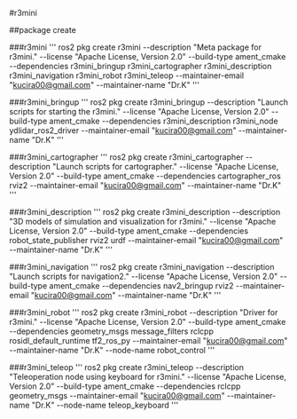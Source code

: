 #r3mini

##package create

###r3mini
'''
ros2 pkg create r3mini --description "Meta package for r3mini." --license "Apache License, Version 2.0" --build-type ament_cmake --dependencies r3mini_bringup r3mini_cartographer r3mini_description r3mini_navigation r3mini_robot r3mini_teleop --maintainer-email "kucira00@gmail.com" --maintainer-name "Dr.K"
'''

###r3mini_bringup
'''
ros2 pkg create r3mini_bringup --description "Launch scripts for starting the r3mini." --license "Apache License, Version 2.0" --build-type ament_cmake --dependencies r3mini_description r3mini_node ydlidar_ros2_driver --maintainer-email "kucira00@gmail.com" --maintainer-name "Dr.K"
'''

###r3mini_cartographer
'''
ros2 pkg create r3mini_cartographer --description "Launch scripts for cartographer." --license "Apache License, Version 2.0" --build-type ament_cmake --dependencies cartographer_ros rviz2 --maintainer-email "kucira00@gmail.com" --maintainer-name "Dr.K"
'''

###r3mini_description
'''
ros2 pkg create r3mini_description --description "3D models of simulation and visualization for r3mini." --license "Apache License, Version 2.0" --build-type ament_cmake --dependencies robot_state_publisher rviz2 urdf --maintainer-email "kucira00@gmail.com" --maintainer-name "Dr.K"
'''

###r3mini_navigation
'''
ros2 pkg create r3mini_navigation --description "Launch scripts for navigation2." --license "Apache License, Version 2.0" --build-type ament_cmake --dependencies nav2_bringup rviz2 --maintainer-email "kucira00@gmail.com" --maintainer-name "Dr.K"
'''

###r3mini_robot
'''
ros2 pkg create r3mini_robot --description "Driver for r3mini." --license "Apache License, Version 2.0" --build-type ament_cmake --dependencies geometry_msgs message_filters rclcpp rosidl_default_runtime tf2_ros_py --maintainer-email "kucira00@gmail.com" --maintainer-name "Dr.K" --node-name robot_control
'''

###r3mini_teleop
'''
ros2 pkg create r3mini_teleop --description "Teleoperation node using keyboard for r3mini." --license "Apache License, Version 2.0" --build-type ament_cmake --dependencies rclcpp geometry_msgs --maintainer-email "kucira00@gmail.com" --maintainer-name "Dr.K" --node-name teleop_keyboard
'''
